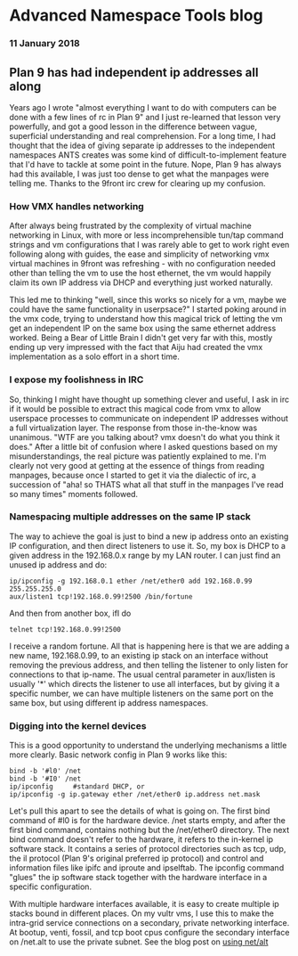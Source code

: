 # Advanced Namespace Tools blog 

### 11 January 2018

## Plan 9 has had independent ip addresses all along

Years ago I wrote "almost everything I want to do with computers can be done with a few lines of rc in Plan 9" and I just re-learned that lesson very powerfully, and got a good lesson in the difference between vague, superficial understanding and real comprehension. For a long time, I had thought that the idea of giving separate ip addresses to the independent namespaces ANTS creates was some kind of difficult-to-implement feature that I'd have to tackle at some point in the future. Nope, Plan 9 has always had this available, I was just too dense to get what the manpages were telling me. Thanks to the 9front irc crew for clearing up my confusion.

### How VMX handles networking

After always being frustrated by the complexity of virtual machine networking in Linux, with more or less incomprehensible tun/tap command strings and vm configurations that I was rarely able to get to work right even following along with guides, the ease and simplicity of networking vmx virtual machines in 9front was refreshing - with no configuration needed other than telling the vm to use the host ethernet, the vm would happily claim its own IP address via DHCP and everything just worked naturally. 

This led me to thinking "well, since this works so nicely for a vm, maybe we could have the same functionality in userpsace?" I started poking around in the vmx code, trying to understand how this magical trick of letting the vm get an independent IP on the same box using the same ethernet address worked. Being a Bear of Little Brain I didn't get very far with this, mostly ending up very impressed with the fact that Aiju had created the vmx implementation as a solo effort in a short time.

### I expose my foolishness in IRC

So, thinking I might have thought up something clever and useful, I ask in irc if it would be possible to extract this magical code from vmx to allow userspace processes to communicate on independent IP addresses without a full virtualization layer. The response from those in-the-know was unanimous. "WTF are you talking about? vmx doesn't do what you think it does." After a little bit of confusion where I asked questions based on my misunderstandings, the real picture was patiently explained to me. I'm clearly not very good at getting at the essence of things from reading manpages, because once I started to get it via the dialectic of irc, a succession of "aha! so THATS what all that stuff in the manpages I've read so many times" moments followed.

### Namespacing multiple addresses on the same IP stack

The way to achieve the goal is just to bind a new ip address onto an existing IP configuration, and then direct listeners to use it. So, my box is DHCP to a given address in the 192.168.0.x range by my LAN router. I can just find an unused ip address and do:

	ip/ipconfig -g 192.168.0.1 ether /net/ether0 add 192.168.0.99 255.255.255.0
	aux/listen1 tcp!192.168.0.99!2500 /bin/fortune

And then from another box, ifI do

	telnet tcp!192.168.0.99!2500

I receive a random fortune. All that is happening here is that we are adding a new name, 192.168.0.99, to an existing ip stack on an interface without removing the previous address, and then telling the listener to only listen for connections to that ip-name. The usual central parameter in aux/listen is usually '\*' which directs the listener to use all interfaces, but by giving it a specific number, we can have multiple listeners on the same port on the same box, but using different ip address namespaces.

### Digging into the kernel devices

This is a good opportunity to understand the underlying mechanisms a little more clearly. Basic network config in Plan 9 works like this:

	bind -b '#l0' /net
	bind -b '#I0' /net
	ip/ipconfig		#standard DHCP, or
	ip/ipconfig -g ip.gateway ether /net/ether0 ip.address net.mask

Let's pull this apart to see the details of what is going on. The first bind command of #l0 is for the hardware device. /net starts empty, and after the first bind command, contains nothing but the /net/ether0 directory. The next bind command doesn't refer to the hardware, it refers to the in-kernel ip software stack. It contains a series of protocol directories such as tcp, udp, the il protocol (Plan 9's original preferred ip protocol) and control and information files like ipifc and iproute and ipselftab. The ipconfig command "glues" the ip software stack together with the hardware interface in a specific configuration.

With multiple hardware interfaces available, it is easy to create multiple ip stacks bound in different places. On my vultr vms, I use this to make the intra-grid service connections on a secondary, private networking interface. At bootup, venti, fossil, and tcp boot cpus configure the secondary interface on /net.alt to use the private subnet. See the blog post on [using net/alt](170115.using.net.alt)
